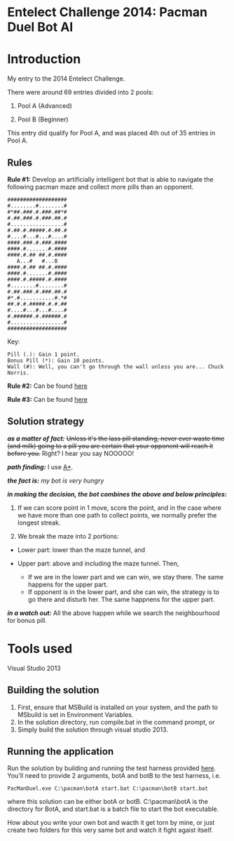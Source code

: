 Entelect Challenge 2014: Pacman Duel Bot AI
===========================================

# Introduction

My entry to the 2014 Entelect Challenge.

There were around 69 entries divided into 2 pools:

1. Pool A (Advanced)

2. Pool B (Beginner)

This entry did qualify for Pool A, and was placed 4th out of 35 entries in Pool A.

## Rules

__Rule #1:__ Develop an artificially intelligent bot that is able to navigate the following pacman maze and collect more pills than an opponent.
```
###################
#........#........#
#*##.###.#.###.##*#
#.##.###.#.###.##.#
#.................#
#.##.#.#####.#.##.#
#....#...#...#....#
####.###.#.###.####
####.#.......#.####
####.#.## ##.#.####
   A...#   #...B   
####.#.## ##.#.####
####.#.......#.####
####.#.#####.#.####
#........#........#
#.##.###.#.###.##.#
#*.#...........#.*#
##.#.#.#####.#.#.##
#....#...#...#....#
#.######.#.######.#
#.................#
###################
```

Key:
```
Pill (.): Gain 1 point.
Bonus Pill (*): Gain 10 points.
Wall (#): Well, you can't go through the wall unless you are... Chuck Norris.
```

__Rule #2:__ Can be found [here](http://challenge.entelect.co.za/DisplayLink.aspx?group=Rules&name=N/A)

__Rule #3:__ Can be found [here](http://challenge.entelect.co.za/DisplayLink.aspx?group=Rules&name=N/A)

## Solution strategy

**_as a matter of fact:_** ~~Unless it's the lass pill standing, never ever waste time (and milk) going to a pill you are certain that your opponent will reach it before you.~~ Right? I hear you say NOOOOO!

**_path finding:_** I use [A*](http://en.wikipedia.org/wiki/A*_search_algorithm).

**_the fact is:_** _my bot is very hungry_

**_in making the decision, the bot combines the above and below principles:_**

1. If we can score point in 1 move, score the point, and in the case where we have more than one path to collect points, we normally prefer the longest streak.

2. We break the maze into 2 portions:

 + Lower part: lower than the maze tunnel, and
 + Upper part: above and including the maze tunnel. Then,
 
   + If we are in the lower part and we can win, we stay there. The same happens for the upper part.
    + If opponent is in the lower part, and she can win, the strategy is to go there and disturb her. The same happnens for the upper part.

**_in a watch out:_** All the above happen while we search the neighbourhood for bonus pill.

# Tools used

Visual Studio 2013

## Building the solution

1. First, ensure that MSBuild is installed on your system, and the path to MSbuild is set in Environment Variables.
2. In the solution directory, run compile.bat in the command prompt, or
3. Simply build the solution through visual studio 2013.

## Running the application

Run the solution by building and running the test harness provided [here](https://github.com/rm2k/2014-PacMan-TestHarness). You'll need to provide 2 arguments, botA and botB to the test harness, i.e.

    PacManDuel.exe C:\pacman\botA start.bat C:\pacman\botB start.bat
  
 where this solution can be either botA or botB. C:\pacman\botA is the directory for BotA, and start.bat is a batch file to start the bot executable.
 
How about you write your own bot and wacth it get torn by mine, or just create two folders for this very same bot and watch it fight agaist itself. 
